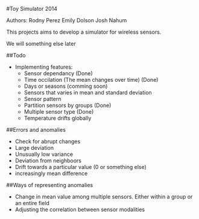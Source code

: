 #Toy Simulator 2014

Authors:
Rodny Perez
Emily Dolson
Josh Nahum

This projects aims to develop a simulator for wireless sensors.

We will something else later

##Todo
- Implementing features:
	* Sensor dependancy (Done)
	* Time occilation (The mean changes over time) (Done)
	* Days or seasons (comming soon)
	* Sensors that varies in mean and standard deviation
	* Sensor pattern
	* Partition sensors by groups (Done)
	* Multiple sensor type (Done)
	* Temperature drifts globally

##Errors and anomalies
- Check for abrupt changes
- Large deviation
- Unusually low variance
- Deviation from neighboors
- Drift towards a particular value (0 or something else)
- increasingly mean difference

##Ways of representing anomalies
- Change in mean value among multiple sensors. Either within a group or an entire field
- Adjusting the correlation between sensor modalities